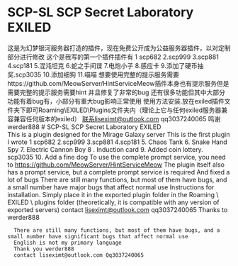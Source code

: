  # SCP-SL  SCP Secret Laboratory EXILED  
这是为幻梦银河服务器打造的插件，现在免费公开成为公益服务器插件，以对定制部分进行修改
这个是我写的第一个插件插件有
      1 scp682
      2.scp999
      3.scp881
      4.scp181
      5.混沌坦克
      6.蛇之手间谍
      7.电炮小子
      8.感应卡
      9.添加了硬币抽奖.scp3035
      10.添加细狗
      11.喵喵
      想要使用完整的提示服务需要https://github.com/MeowServer/HintServiceMeow插件本身也有提示服务但是需要完整的提示服务需要hint
      并且修复了非常的bug
      还有很多功能但其中大部分功能有着bug有，小部分有重大bug影响正常使用
      使用方法安装.放在exiled插件文件夹下即可Roaming\EXILED\Plugins文件夹内（理论上它与任何exiled服务器兼容兼容任何版本的exiled）
      联系liseximt@outlook.com qq3037240065
      鸣谢werder888
      # SCP-SL   SCP Secret Laboratory EXILED  
      This is a plugin designed for the Mirage Galaxy server
      This is the first plugin I wrote
      1 scp682
      2.scp999
      3.scp881
      4.scp181
      5. Chaos Tank
      6. Snake Hand Spy
      7. Electric Cannon Boy
      8 . Induction card
      9. Added coin lottery. scp3035
      10. Add a fine dog
       To use the complete prompt service, you need to https://github.com/MeowServer/HintServiceMeow The plugin itself also has a prompt service, but a complete prompt service is 
       required
      And fixed a lot of bugs
      There are still many functions, but most of them have bugs, and a small number have major bugs that affect normal use
      Instructions for installation. Simply place it in the exported plugin folder in the Roaming \ EXILED \ plugins folder (theoretically, it is compatible with any version of exported 
      servers)
      contact liseximt@outlook.com  qq3037240065
      Thanks to werder888
      
      There are still many functions, but most of them have bugs, and a small number have significant bugs that affect normal use
      English is not my primary language
      Thank you werder888
      contact liseximt@outlook.com Qq3037240065
